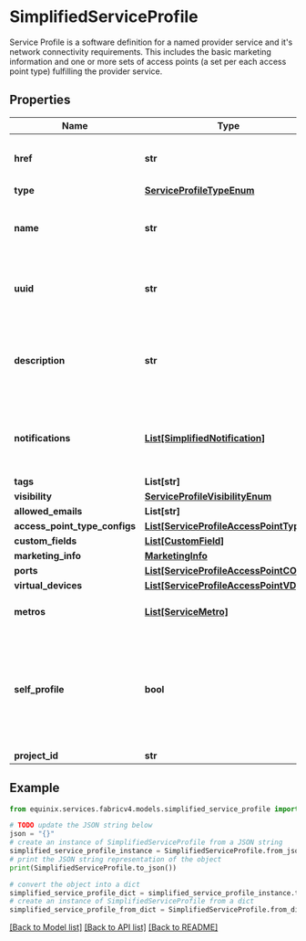 # SimplifiedServiceProfile

Service Profile is a software definition for a named provider service and it's network connectivity requirements. This includes the basic marketing information and one or more sets of access points (a set per each access point type) fulfilling the provider service. 

## Properties

Name | Type | Description | Notes
------------ | ------------- | ------------- | -------------
**href** | **str** | Service Profile URI response attribute | [optional] [readonly] 
**type** | [**ServiceProfileTypeEnum**](ServiceProfileTypeEnum.md) |  | [optional] 
**name** | **str** | Customer-assigned service profile name | [optional] 
**uuid** | **str** | Equinix-assigned service profile identifier | [optional] 
**description** | **str** | User-provided service description should be of maximum length 375 | [optional] 
**notifications** | [**List[SimplifiedNotification]**](SimplifiedNotification.md) | Recipients of notifications on service profile change | [optional] 
**tags** | **List[str]** |  | [optional] 
**visibility** | [**ServiceProfileVisibilityEnum**](ServiceProfileVisibilityEnum.md) |  | [optional] 
**allowed_emails** | **List[str]** |  | [optional] 
**access_point_type_configs** | [**List[ServiceProfileAccessPointType]**](ServiceProfileAccessPointType.md) |  | [optional] 
**custom_fields** | [**List[CustomField]**](CustomField.md) |  | [optional] 
**marketing_info** | [**MarketingInfo**](MarketingInfo.md) |  | [optional] 
**ports** | [**List[ServiceProfileAccessPointCOLO]**](ServiceProfileAccessPointCOLO.md) |  | [optional] 
**virtual_devices** | [**List[ServiceProfileAccessPointVD]**](ServiceProfileAccessPointVD.md) |  | [optional] 
**metros** | [**List[ServiceMetro]**](ServiceMetro.md) | Derived response attribute. | [optional] 
**self_profile** | **bool** | response attribute indicates whether the profile belongs to the same organization as the api-invoker. | [optional] 
**project_id** | **str** |  | [optional] 

## Example

```python
from equinix.services.fabricv4.models.simplified_service_profile import SimplifiedServiceProfile

# TODO update the JSON string below
json = "{}"
# create an instance of SimplifiedServiceProfile from a JSON string
simplified_service_profile_instance = SimplifiedServiceProfile.from_json(json)
# print the JSON string representation of the object
print(SimplifiedServiceProfile.to_json())

# convert the object into a dict
simplified_service_profile_dict = simplified_service_profile_instance.to_dict()
# create an instance of SimplifiedServiceProfile from a dict
simplified_service_profile_from_dict = SimplifiedServiceProfile.from_dict(simplified_service_profile_dict)
```
[[Back to Model list]](../README.md#documentation-for-models) [[Back to API list]](../README.md#documentation-for-api-endpoints) [[Back to README]](../README.md)


